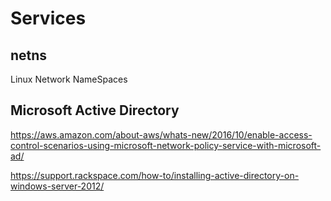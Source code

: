 # Services

## netns
Linux Network NameSpaces

## Microsoft Active Directory

https://aws.amazon.com/about-aws/whats-new/2016/10/enable-access-control-scenarios-using-microsoft-network-policy-service-with-microsoft-ad/

https://support.rackspace.com/how-to/installing-active-directory-on-windows-server-2012/

